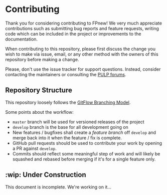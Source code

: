 # Contributing

Thank you for considering contributing to FPnew!
We very much appreciate contributions such as submitting bug reports and feature requests, writing code which can be included in the project or improvements to the documentation.

When contributing to this repository, please first discuss the change you wish to make via issue, email, or any other method with the owners of this repository before making a change.

Please, don't use the issue tracker for support questions. Instead, consider contacting the maintainers or consulting the [PULP forums](https://pulp-platform.org/community/index.php).


## Repository Structure

This repository loosely follows the [GitFlow Branching Model](https://nvie.com/posts/a-successful-git-branching-model/).

Some points about the workflow:
- `master` branch will be used for versioned releases of the project
- `develop` branch is the base for all development going on
- New features / bugfixes shall create a *feature branch* off `develop` and merge back into it when the feature / fix is complete.
- GitHub pull requests should be used to contribute your work by opening a PR against `develop`.
- Commits should reflect some meaningful step of work and will likely be squashed and rebased before merging if it's for a single feature only.

## :wip: Under Construction

This document is incomplete. We're working on it...
